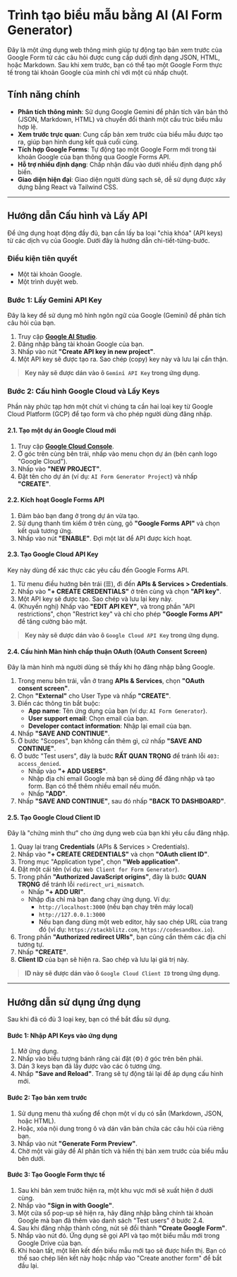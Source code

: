 
# Trình tạo biểu mẫu bằng AI (AI Form Generator)

Đây là một ứng dụng web thông minh giúp tự động tạo bản xem trước của Google Form từ các câu hỏi được cung cấp dưới định dạng JSON, HTML, hoặc Markdown. Sau khi xem trước, bạn có thể tạo một Google Form thực tế trong tài khoản Google của mình chỉ với một cú nhấp chuột.

## Tính năng chính

- **Phân tích thông minh**: Sử dụng Google Gemini để phân tích văn bản thô (JSON, Markdown, HTML) và chuyển đổi thành một cấu trúc biểu mẫu hợp lệ.
- **Xem trước trực quan**: Cung cấp bản xem trước của biểu mẫu được tạo ra, giúp bạn hình dung kết quả cuối cùng.
- **Tích hợp Google Forms**: Tự động tạo một Google Form mới trong tài khoản Google của bạn thông qua Google Forms API.
- **Hỗ trợ nhiều định dạng**: Chấp nhận đầu vào dưới nhiều định dạng phổ biến.
- **Giao diện hiện đại**: Giao diện người dùng sạch sẽ, dễ sử dụng được xây dựng bằng React và Tailwind CSS.

---

## Hướng dẫn Cấu hình và Lấy API

Để ứng dụng hoạt động đầy đủ, bạn cần lấy ba loại "chìa khóa" (API keys) từ các dịch vụ của Google. Dưới đây là hướng dẫn chi-tiết-từng-bước.

### Điều kiện tiên quyết
- Một tài khoản Google.
- Một trình duyệt web.

### Bước 1: Lấy Gemini API Key

Đây là key để sử dụng mô hình ngôn ngữ của Google (Gemini) để phân tích câu hỏi của bạn.

1.  Truy cập **[Google AI Studio](https://aistudio.google.com/app/apikey)**.
2.  Đăng nhập bằng tài khoản Google của bạn.
3.  Nhấp vào nút **"Create API key in new project"**.
4.  Một API key sẽ được tạo ra. Sao chép (copy) key này và lưu lại cẩn thận.

> **Key này sẽ được dán vào ô `Gemini API Key` trong ứng dụng.**

### Bước 2: Cấu hình Google Cloud và Lấy Keys

Phần này phức tạp hơn một chút vì chúng ta cần hai loại key từ Google Cloud Platform (GCP) để tạo form và cho phép người dùng đăng nhập.

#### 2.1. Tạo một dự án Google Cloud mới

1.  Truy cập **[Google Cloud Console](https://console.cloud.google.com/)**.
2.  Ở góc trên cùng bên trái, nhấp vào menu chọn dự án (bên cạnh logo "Google Cloud").
3.  Nhấp vào **"NEW PROJECT"**.
4.  Đặt tên cho dự án (ví dụ: `AI Form Generator Project`) và nhấp **"CREATE"**.

#### 2.2. Kích hoạt Google Forms API

1.  Đảm bảo bạn đang ở trong dự án vừa tạo.
2.  Sử dụng thanh tìm kiếm ở trên cùng, gõ **"Google Forms API"** và chọn kết quả tương ứng.
3.  Nhấp vào nút **"ENABLE"**. Đợi một lát để API được kích hoạt.

#### 2.3. Tạo Google Cloud API Key

Key này dùng để xác thực các yêu cầu đến Google Forms API.

1.  Từ menu điều hướng bên trái (☰), đi đến **APIs & Services > Credentials**.
2.  Nhấp vào **"+ CREATE CREDENTIALS"** ở trên cùng và chọn **"API key"**.
3.  Một API key sẽ được tạo. Sao chép và lưu lại key này.
4.  (Khuyến nghị) Nhấp vào **"EDIT API KEY"**, và trong phần "API restrictions", chọn "Restrict key" và chỉ cho phép **"Google Forms API"** để tăng cường bảo mật.

> **Key này sẽ được dán vào ô `Google Cloud API Key` trong ứng dụng.**

#### 2.4. Cấu hình Màn hình chấp thuận OAuth (OAuth Consent Screen)

Đây là màn hình mà người dùng sẽ thấy khi họ đăng nhập bằng Google.

1.  Trong menu bên trái, vẫn ở trang **APIs & Services**, chọn **"OAuth consent screen"**.
2.  Chọn **"External"** cho User Type và nhấp **"CREATE"**.
3.  Điền các thông tin bắt buộc:
    -   **App name**: Tên ứng dụng của bạn (ví dụ: `AI Form Generator`).
    -   **User support email**: Chọn email của bạn.
    -   **Developer contact information**: Nhập lại email của bạn.
4.  Nhấp **"SAVE AND CONTINUE"**.
5.  Ở bước "Scopes", bạn không cần thêm gì, cứ nhấp **"SAVE AND CONTINUE"**.
6.  Ở bước "Test users", đây là bước **RẤT QUAN TRỌNG** để tránh lỗi `403: access_denied`.
    -   Nhấp vào **"+ ADD USERS"**.
    -   Nhập địa chỉ email Google mà bạn sẽ dùng để đăng nhập và tạo form. Bạn có thể thêm nhiều email nếu muốn.
    -   Nhấp **"ADD"**.
7.  Nhấp **"SAVE AND CONTINUE"**, sau đó nhấp **"BACK TO DASHBOARD"**.

#### 2.5. Tạo Google Cloud Client ID

Đây là "chứng minh thư" cho ứng dụng web của bạn khi yêu cầu đăng nhập.

1.  Quay lại trang **Credentials** (APIs & Services > Credentials).
2.  Nhấp vào **"+ CREATE CREDENTIALS"** và chọn **"OAuth client ID"**.
3.  Trong mục "Application type", chọn **"Web application"**.
4.  Đặt một cái tên (ví dụ: `Web Client for Form Generator`).
5.  Trong phần **"Authorized JavaScript origins"**, đây là bước **QUAN TRỌNG** để tránh lỗi `redirect_uri_mismatch`.
    -   Nhấp **"+ ADD URI"**.
    -   Nhập địa chỉ mà bạn đang chạy ứng dụng. Ví dụ:
        -   `http://localhost:3000` (nếu bạn chạy trên máy local)
        -   `http://127.0.0.1:3000`
        -   Nếu bạn đang dùng một web editor, hãy sao chép URL của trang đó (ví dụ: `https://stackblitz.com`, `https://codesandbox.io`).
6.  Trong phần **"Authorized redirect URIs"**, bạn cũng cần thêm các địa chỉ tương tự.
7.  Nhấp **"CREATE"**.
8.  **Client ID** của bạn sẽ hiện ra. Sao chép và lưu lại giá trị này.

> **ID này sẽ được dán vào ô `Google Cloud Client ID` trong ứng dụng.**

---

## Hướng dẫn sử dụng ứng dụng

Sau khi đã có đủ 3 loại key, bạn có thể bắt đầu sử dụng.

#### Bước 1: Nhập API Keys vào ứng dụng

1.  Mở ứng dụng.
2.  Nhấp vào biểu tượng bánh răng cài đặt (⚙️) ở góc trên bên phải.
3.  Dán 3 keys bạn đã lấy được vào các ô tương ứng.
4.  Nhấp **"Save and Reload"**. Trang sẽ tự động tải lại để áp dụng cấu hình mới.

#### Bước 2: Tạo bản xem trước

1.  Sử dụng menu thả xuống để chọn một ví dụ có sẵn (Markdown, JSON, hoặc HTML).
2.  Hoặc, xóa nội dung trong ô và dán văn bản chứa các câu hỏi của riêng bạn.
3.  Nhấp vào nút **"Generate Form Preview"**.
4.  Chờ một vài giây để AI phân tích và hiển thị bản xem trước của biểu mẫu bên dưới.

#### Bước 3: Tạo Google Form thực tế

1.  Sau khi bản xem trước hiện ra, một khu vực mới sẽ xuất hiện ở dưới cùng.
2.  Nhấp vào **"Sign in with Google"**.
3.  Một cửa sổ pop-up sẽ hiện ra, hãy đăng nhập bằng chính tài khoản Google mà bạn đã thêm vào danh sách "Test users" ở bước 2.4.
4.  Sau khi đăng nhập thành công, nút sẽ đổi thành **"Create Google Form"**.
5.  Nhấp vào nút đó. Ứng dụng sẽ gọi API và tạo một biểu mẫu mới trong Google Drive của bạn.
6.  Khi hoàn tất, một liên kết đến biểu mẫu mới tạo sẽ được hiển thị. Bạn có thể sao chép liên kết này hoặc nhấp vào "Create another form" để bắt đầu lại.
